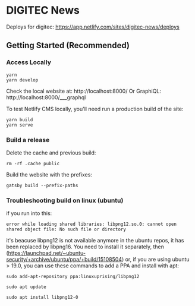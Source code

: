 # DIGITEC News

Deploys for digitec: https://app.netlify.com/sites/digitec-news/deploys

## Getting Started (Recommended)

### Access Locally

```
yarn
yarn develop
```

Check the local website at: http://localhost:8000/
Or GraphiQL: http://localhost:8000/___graphql

To test Netlify CMS locally, you'll need run a production build of the site:

```
yarn build
yarn serve
```

### Build a release

Delete the cache and previous build:

```
rm -rf .cache public
```

Build the website with the prefixes:

```
gatsby build --prefix-paths
```

### Troubleshooting build on linux (ubuntu)

if you run into this:

```
error while loading shared libraries: libpng12.so.0: cannot open shared object file: No such file or directory
```

it's beacuse libpng12 is not available anymore in the ubuntu repos, it has been replaced by libpng16.
You need to install it separately, then (https://launchpad.net/~ubuntu-security/+archive/ubuntu/ppa/+build/15108504) or, if you are using ubuntu > 19.0, you can use these commands to add a PPA and install with apt:

```
sudo add-apt-repository ppa:linuxuprising/libpng12
```

```
sudo apt update
```

```
sudo apt install libpng12-0
```
